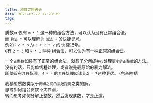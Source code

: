 ```yaml
---
title: 质数之想破头
date: 2021-02-22 17:20:25
tags:
---
```


质数m 仅有 `m * 1` 这一种的组合方法，可以认为没有正常组合法。   
而 `称法 *` 可以理解为 `加法 +` 的快捷记号。  
例如：`2 * 3` 为 `2 + 2 + 2` 的 快捷记号。  
`6`有 `2 * 3` 和 `6 * 1` 两种 组合法，可以认为有一种正常的组合法。

一个`正整数`如果有了正常的组合法，就有了分解成`并行`处理`更小的正整数`的方法。  
没有的话，只能单线程处理，或者说是最原始的暴力解法。   
即使都有`并行`处理，`4 * 4` 的`并行`处理应该比`2 * 7`这种更优。（完全瞎猜    

我猜想质数类似于`两点之间的最短距离`之类的解。  
思考如何组合质数不太靠谱，  
转而思考如何分解正整数，然后发现质数，才是正道。  
